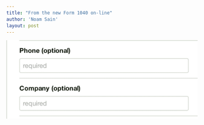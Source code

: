 ```yaml
---
title: "From the new Form 1040 on-line"
author: 'Noam Sain'
layout: post
---
```


![optional mandatory](/assets/2013/2013-07-optional-mandatory.png)